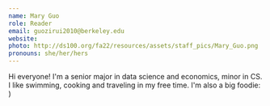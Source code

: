 ```yaml
---
name: Mary Guo
role: Reader
email: guozirui2010@berkeley.edu
website: 
photo: http://ds100.org/fa22/resources/assets/staff_pics/Mary_Guo.png
pronouns: she/her/hers
---
```

Hi everyone! I'm a senior major in data science and economics, minor in CS. I like swimming, cooking and traveling in my free time. I'm also a big foodie: )
